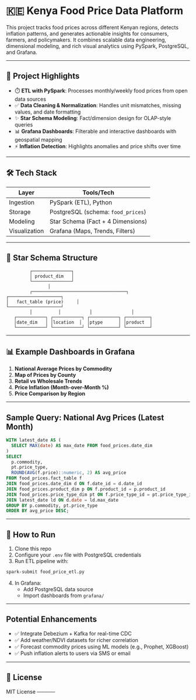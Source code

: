# 🇰🇪 Kenya Food Price Data Platform

This project tracks food prices across different Kenyan regions, detects inflation patterns, and generates actionable insights for consumers, farmers, and policymakers. It combines scalable data engineering, dimensional modeling, and rich visual analytics using PySpark, PostgreSQL, and Grafana.

---

## 🧹 Project Highlights

- ⏱️ **ETL with PySpark**: Processes monthly/weekly food prices from open data sources
- ✅ **Data Cleaning & Normalization**: Handles unit mismatches, missing values, and date formatting
- ✨ **Star Schema Modeling**: Fact/dimension design for OLAP-style queries
- 📊 **Grafana Dashboards**: Filterable and interactive dashboards with geospatial mapping
- ⚡ **Inflation Detection**: Highlights anomalies and price shifts over time

---

## 🛠️ Tech Stack

| Layer        | Tools/Tech                         |
|--------------|------------------------------------|
| Ingestion    | PySpark (ETL), Python              |
| Storage      | PostgreSQL (schema: `food_prices`) |
| Modeling     | Star Schema (Fact + 4 Dimensions)  |
| Visualization| Grafana (Maps, Trends, Filters)    |

---

## 📁 Star Schema Structure

```plaintext
         ┌───────────────┐
         │ product_dim   │
         └───────────────┘
                │
         ┌────────────────────────────────────┐
┌────────────────────┐
│   fact_table (price)     │
└────────────────────┘
         │          │           │               │
   ┌───────────┐ ┌───────────┐ ┌───────────┐ ┌─────────┐
   │date_dim   │ │location  │  │ptype      │ │product  │
   └───────────┘ └───────────┘ └───────────┘ └─────────┘
```

---

## 📊 Example Dashboards in Grafana

1. **National Average Prices by Commodity** 
2. **Map of Prices by County** 
3. **Retail vs Wholesale Trends** 
4. **Price Inflation (Month-over-Month %)** 
5. **Price Comparison by Region** 

---

## Sample Query: National Avg Prices (Latest Month)

```sql
WITH latest_date AS (
  SELECT MAX(date) AS max_date FROM food_prices.date_dim
)
SELECT
  p.commodity,
  pt.price_type,
  ROUND(AVG(f.price)::numeric, 2) AS avg_price
FROM food_prices.fact_table f
JOIN food_prices.date_dim d ON f.date_id = d.date_id
JOIN food_prices.product_dim p ON f.product_id = p.product_id
JOIN food_prices.price_type_dim pt ON f.price_type_id = pt.price_type_id
JOIN latest_date ld ON d.date = ld.max_date
GROUP BY p.commodity, pt.price_type
ORDER BY avg_price DESC;
```

---

## 📖 How to Run

1. Clone this repo
2. Configure your `.env` file with PostgreSQL credentials
3. Run ETL pipeline with:

```bash
spark-submit food_price_etl.py
```

4. In Grafana:
   - Add PostgreSQL data source
   - Import dashboards from `grafana/`

---

## Potential Enhancements

- ✅ Integrate Debezium + Kafka for real-time CDC
- ✅ Add weather/NDVI datasets for richer correlation
- ✅ Forecast commodity prices using ML models (e.g., Prophet, XGBoost)
- ✅ Push inflation alerts to users via SMS or email

---

## 📄 License

MIT License
─────
